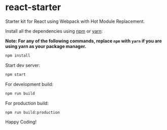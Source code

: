 # react-starter
Starter kit for React using Webpack with Hot Module Replacement.

Install all the dependencies using [npm](https://www.npmjs.com/) or [yarn](yarnpkg.com):

**Note: For any of the following commands, replace `npm` with `yarn` if you are using yarn as your package manager.**

```bash
npm install
```

Start dev server:

```bash
npm start
```

For development build:

```bash
npm run build
```

For production build:

```bash
npm run build:production
```

Happy Coding!
